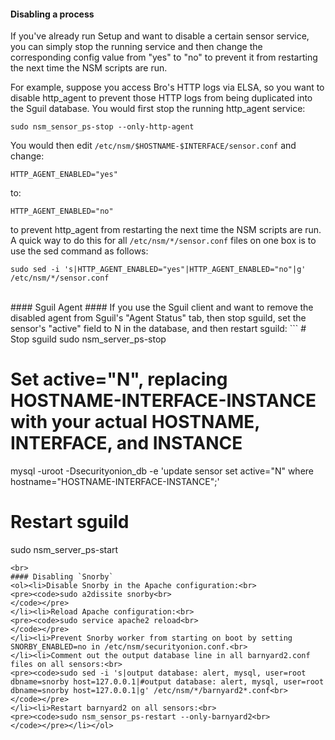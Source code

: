 #### Disabling a process ####
If you've already run Setup and want to disable a certain sensor service, you can simply stop the running service and then change the corresponding config value from "yes" to "no" to prevent it from restarting the next time the NSM scripts are run.

For example, suppose you access Bro's HTTP logs via ELSA, so you want to disable http\_agent to prevent those HTTP logs from being duplicated into the Sguil database.  You would first stop the running http\_agent service:
```
sudo nsm_sensor_ps-stop --only-http-agent
```
You would then edit `/etc/nsm/$HOSTNAME-$INTERFACE/sensor.conf` and change:
```
HTTP_AGENT_ENABLED="yes"
```
to:
```
HTTP_AGENT_ENABLED="no"
```
to prevent http\_agent from restarting the next time the NSM scripts are run.  A quick way to do this for all `/etc/nsm/*/sensor.conf` files on one box is to use the sed command as follows:
```
sudo sed -i 's|HTTP_AGENT_ENABLED="yes"|HTTP_AGENT_ENABLED="no"|g' /etc/nsm/*/sensor.conf
```
<br>
#### Sguil Agent ####
If you use the Sguil client and want to remove the disabled agent from Sguil's "Agent Status" tab, then stop sguild, set the sensor's "active" field to N in the database, and then restart sguild:
```
# Stop sguild
sudo nsm_server_ps-stop

# Set active="N", replacing HOSTNAME-INTERFACE-INSTANCE with your actual HOSTNAME, INTERFACE, and INSTANCE
mysql -uroot -Dsecurityonion_db -e 'update sensor set active="N" where hostname="HOSTNAME-INTERFACE-INSTANCE";'

# Restart sguild
sudo nsm_server_ps-start
```
<br>
#### Disabling `Snorby`
<ol><li>Disable Snorby in the Apache configuration:<br>
<pre><code>sudo a2dissite snorby<br>
</code></pre>
</li><li>Reload Apache configuration:<br>
<pre><code>sudo service apache2 reload<br>
</code></pre>
</li><li>Prevent Snorby worker from starting on boot by setting SNORBY_ENABLED=no in /etc/nsm/securityonion.conf.<br>
</li><li>Comment out the output database line in all barnyard2.conf files on all sensors:<br>
<pre><code>sudo sed -i 's|output database: alert, mysql, user=root dbname=snorby host=127.0.0.1|#output database: alert, mysql, user=root dbname=snorby host=127.0.0.1|g' /etc/nsm/*/barnyard2*.conf<br>
</code></pre>
</li><li>Restart barnyard2 on all sensors:<br>
<pre><code>sudo nsm_sensor_ps-restart --only-barnyard2<br>
</code></pre></li></ol>